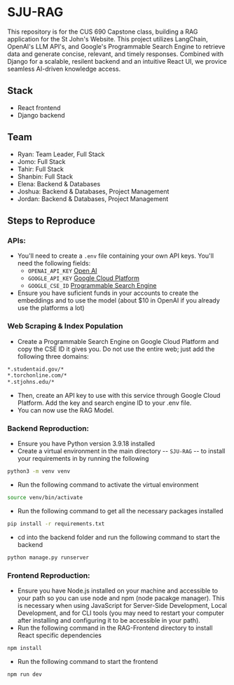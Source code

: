 # SJU-RAG
This repository is for the CUS 690 Capstone class, building a RAG application for the St John's Website.  This project utilizes LangChain, OpenAI's LLM API's, and Google's Programmable Search Engine to retrieve data and generate concise, relevant, and timely responses.  Combined with Django for a scalable, resilent backend and an intuitive React UI, we provice seamless AI-driven knowledge access.
  
## Stack 
- React frontend
- Django backend

## Team 
- Ryan: Team Leader, Full Stack 
- Jomo: Full Stack
- Tahir: Full Stack
- Shanbin: Full Stack
- Elena: Backend & Databases
- Joshua: Backend & Databases, Project Management
- Jordan: Backend & Databases, Project Management

## Steps to Reproduce 
### APIs:
- You'll need to create a `.env` file containing your own API keys.  You'll need the following fields:
    - `OPENAI_API_KEY` [Open AI](https://platform.openai.com/docs/overview)
    - `GOOGLE_API_KEY` [Google Cloud Platform](https://console.cloud.google.com/)
    - `GOOGLE_CSE_ID`  [Programmable Search Engine](https://programmablesearchengine.google.com/)
- Ensure you have suficient funds in your accounts to create the embeddings and to use the model (about $10 in OpenAI if you already use the platforms a lot)

 ### Web Scraping & Index Population
- Create a Programmable Search Engine on Google Cloud Platform and copy the CSE ID it gives you.  Do not use the entire web; just add the following three domains:
```sh
*.studentaid.gov/*
*.torchonline.com/*
*.stjohns.edu/*
```
- Then, create an API key to use with this service through Google Cloud Platform.  Add the key and search engine ID to your .env file.
- You can now use the RAG Model.

### Backend Reproduction:
- Ensure you have Python version 3.9.18 installed
- Create a virtual environment in the main directory -- `SJU-RAG` -- to install your requirements in by running the following
```sh
python3 -m venv venv
```
- Run the following command to activate the virtual environment
```sh
source venv/bin/activate
``` 
- Run the following command to get all the necessary packages installed
```sh
pip install -r requirements.txt
```
- cd into the backend folder and run the following command to start the backend
```sh
python manage.py runserver
```

### Frontend Reproduction:
- Ensure you have Node.js installed on your machine and accessible to your path so you can use node and npm (node pacakge manager).  This is necessary when using JavaScript for Server-Side Development, Local Development, and for CLI tools (you may need to restart your computer after installing and configuring it to be accessible in your path).
- Run the following command in the RAG-Frontend directory to install React specific dependencies
```sh
npm install
```
- Run the following command to start the frontend
```sh
npm run dev
```
